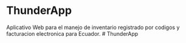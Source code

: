 ﻿# ThunderApp
 
 Aplicativo Web para el manejo de inventario registrado por codigos y facturacion electronica para Ecuador.
#   T h u n d e r A p p  
 